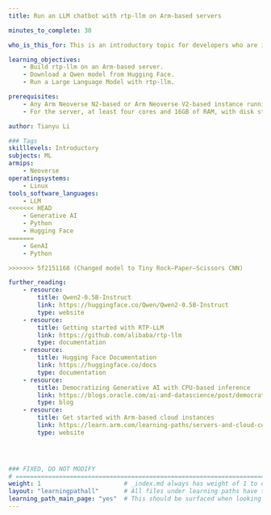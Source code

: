 ```yaml
---
title: Run an LLM chatbot with rtp-llm on Arm-based servers

minutes_to_complete: 30

who_is_this_for: This is an introductory topic for developers who are interested in running a Large Language Model (LLM) with rtp-llm on Arm-based servers. 

learning_objectives:
    - Build rtp-llm on an Arm-based server.
    - Download a Qwen model from Hugging Face.
    - Run a Large Language Model with rtp-llm.

prerequisites:
    - Any Arm Neoverse N2-based or Arm Neoverse V2-based instance running Ubuntu 22.04 LTS from a cloud service provider or an on-premise Arm server. 
    - For the server, at least four cores and 16GB of RAM, with disk storage configured up to at least 32 GB. 

author: Tianyu Li

### Tags
skilllevels: Introductory
subjects: ML
armips:
    - Neoverse
operatingsystems:
    - Linux
tools_software_languages:
    - LLM
<<<<<<< HEAD
    - Generative AI
    - Python
    - Hugging Face
=======
    - GenAI
    - Python

>>>>>>> 5f2151168 (Changed model to Tiny Rock–Paper–Scissors CNN)

further_reading:
    - resource: 
        title: Qwen2-0.5B-Instruct
        link: https://huggingface.co/Qwen/Qwen2-0.5B-Instruct
        type: website
    - resource:
        title: Getting started with RTP-LLM
        link: https://github.com/alibaba/rtp-llm
        type: documentation
    - resource:
        title: Hugging Face Documentation
        link: https://huggingface.co/docs
        type: documentation
    - resource:
        title: Democratizing Generative AI with CPU-based inference 
        link: https://blogs.oracle.com/ai-and-datascience/post/democratizing-generative-ai-with-cpu-based-inference
        type: blog
    - resource: 
        title: Get started with Arm-based cloud instances
        link: https://learn.arm.com/learning-paths/servers-and-cloud-computing/csp/
        type: website
     



### FIXED, DO NOT MODIFY
# ================================================================================
weight: 1                       # _index.md always has weight of 1 to order correctly
layout: "learningpathall"       # All files under learning paths have this same wrapper
learning_path_main_page: "yes"  # This should be surfaced when looking for related content. Only set for _index.md of learning path content.
---
```

